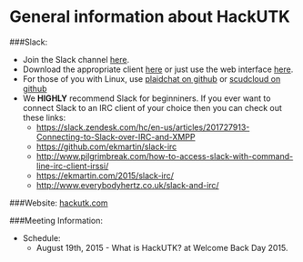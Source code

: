 # General information about HackUTK

###Slack:
- Join the Slack channel [here](http://hackutk.herokuapp.com/).
- Download the appropriate client [here](https://slack.com/apps) or just use the web interface [here](hackutk.slack.com).
- For those of you with Linux, use [plaidchat on github](https://github.com/plaidchat/plaidchat) or [scudcloud on github](https://github.com/raelgc/scudcloud)
- We **HIGHLY** recommend Slack for beginniners. If you ever want to connect Slack to an IRC client of your choice then you can check out these links:
  - https://slack.zendesk.com/hc/en-us/articles/201727913-Connecting-to-Slack-over-IRC-and-XMPP
  - https://github.com/ekmartin/slack-irc
  - http://www.pilgrimbreak.com/how-to-access-slack-with-command-line-irc-client-irssi/
  - https://ekmartin.com/2015/slack-irc/
  - http://www.everybodyhertz.co.uk/slack-and-irc/

###Website: [hackutk.com](hackutk.com)

###Meeting Information:
- Schedule:
  - August 19th, 2015 - What is HackUTK? at Welcome Back Day 2015.
